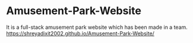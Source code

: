 # Amusement-Park-Website
It is a full-stack amusement park website which has been made in a team.
https://shreyadixit2002.github.io/Amusement-Park-Website/
